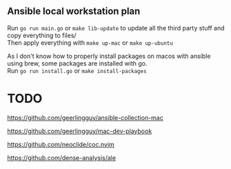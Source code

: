 ## Ansible local workstation plan

Run `go run main.go` or `make lib-update` to update all the third party stuff and copy everything to files/  
Then apply everything with `make up-mac` or `make up-ubuntu`

As I don't know how to properly install packages on macos with ansible using brew, some packages are installed with
go.  
Run `go run install.go` or `make install-packages`

# TODO

https://github.com/geerlingguy/ansible-collection-mac

https://github.com/geerlingguy/mac-dev-playbook

https://github.com/neoclide/coc.nvim

https://github.com/dense-analysis/ale